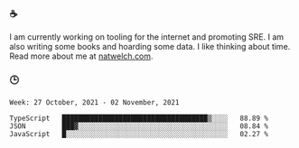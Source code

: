 ### ☕

I am currently working on tooling for the internet and promoting SRE. I am also writing some books and hoarding some data. I like thinking about time. Read more about me at [natwelch.com](https://natwelch.com).

### 🕒

<!--START_SECTION:waka-->
```text
Week: 27 October, 2021 - 02 November, 2021

TypeScript   ████████████████████████████████████▒░░░░   88.89 % 
JSON         ███▓░░░░░░░░░░░░░░░░░░░░░░░░░░░░░░░░░░░░░   08.84 % 
JavaScript   █░░░░░░░░░░░░░░░░░░░░░░░░░░░░░░░░░░░░░░░░   02.27 % 
```
<!--END_SECTION:waka-->
